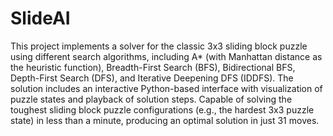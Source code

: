 # SlideAI
This project implements a solver for the classic 3x3 sliding block puzzle using different search algorithms, including A* (with Manhattan distance as the heuristic function), Breadth-First Search (BFS), Bidirectional BFS, Depth-First Search (DFS), and Iterative Deepening DFS (IDDFS). The solution includes an interactive Python-based interface with visualization of puzzle states and playback of solution steps.
Capable of solving the toughest sliding block puzzle configurations (e.g., the hardest 3x3 puzzle state) in less than a minute, producing an optimal solution in just 31 moves.
